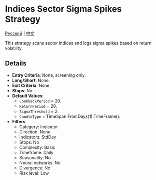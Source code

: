 # Indices Sector Sigma Spikes Strategy
[Русский](README_ru.md) | [中文](README_cn.md)

This strategy scans sector indices and logs sigma spikes based on return volatility.

## Details

- **Entry Criteria**: None, screening only.
- **Long/Short**: None.
- **Exit Criteria**: None.
- **Stops**: No.
- **Default Values**:
  - `LookbackPeriod` = 20.
  - `ReturnPeriod` = 20.
  - `SigmaThreshold` = 2.
  - `CandleType` = TimeSpan.FromDays(1).TimeFrame().
- **Filters**:
  - Category: Indicator
  - Direction: None
  - Indicators: StdDev
  - Stops: No
  - Complexity: Basic
  - Timeframe: Daily
  - Seasonality: No
  - Neural networks: No
  - Divergence: No
  - Risk level: Low
